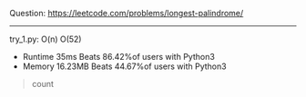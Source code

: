 Question: https://leetcode.com/problems/longest-palindrome/

---

try_1.py: O(n) O(52)

* Runtime 35ms Beats 86.42%of users with Python3
* Memory 16.23MB Beats 44.67%of users with Python3

> count
